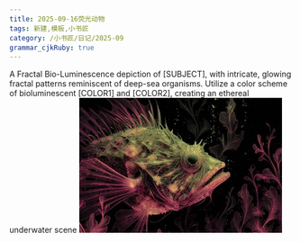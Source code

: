 ```yaml
---
title: 2025-09-16荧光动物
tags: 新建,模板,小书匠
category: /小书匠/日记/2025-09
grammar_cjkRuby: true
---
```



A Fractal Bio-Luminescence depiction of [SUBJECT], with intricate, glowing fractal patterns reminiscent of deep-sea organisms. Utilize a color scheme of bioluminescent [COLOR1] and [COLOR2], creating an ethereal underwater scene
![enter description here](./images/1757980151632.png)
